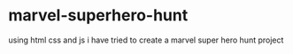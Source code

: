# marvel-superhero-hunt
using html css and js i have tried to create a marvel super hero hunt project 
